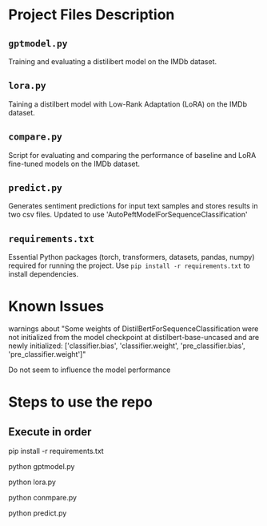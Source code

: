# Project Files Description

## `gptmodel.py`
Training and evaluating a distilibert model on the IMDb dataset.

## `lora.py`
Taining a distilbert model with Low-Rank Adaptation (LoRA) on the IMDb dataset.

## `compare.py`
Script for evaluating and comparing the performance of baseline and LoRA fine-tuned models on the IMDb dataset.

## `predict.py`
Generates sentiment predictions for input text samples and stores results in two csv files. Updated to use 'AutoPeftModelForSequenceClassification'

## `requirements.txt`
Essential Python packages (torch, transformers, datasets, pandas, numpy) required for running the project. 
Use `pip install -r requirements.txt` to install dependencies.


# Known Issues

warnings about "Some weights of DistilBertForSequenceClassification were not initialized from the model checkpoint at distilbert-base-uncased and are newly initialized: ['classifier.bias', 'classifier.weight', 'pre_classifier.bias', 'pre_classifier.weight']" 

Do not seem to influence the model performance

# Steps to use the repo

## Execute in order
pip install -r requirements.txt

python gptmodel.py 

python lora.py

python conmpare.py

python predict.py 



